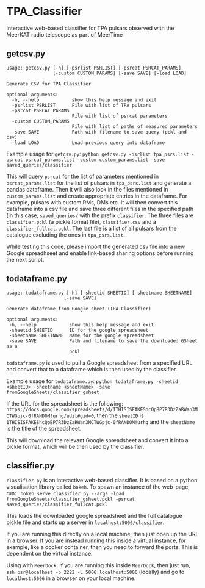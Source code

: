 # TPA_Classifier
Interactive web-based classifier for TPA pulsars observed with the MeerKAT radio telescope as part of MeerTime

## getcsv.py
```
usage: getcsv.py [-h] [-psrlist PSRLIST] [-psrcat PSRCAT_PARAMS]
                 [-custom CUSTOM_PARAMS] [-save SAVE] [-load LOAD]

Generate CSV for TPA Classifier

optional arguments:
  -h, --help            show this help message and exit
  -psrlist PSRLIST      File with list of TPA pulsars
  -psrcat PSRCAT_PARAMS
                        File with list of psrcat parameters
  -custom CUSTOM_PARAMS
                        File with list of paths of measured parameters
  -save SAVE            Path with filename to save query (pckl and csv)
  -load LOAD            Load previous query into dataframe
 ```
 
Example usage for `getcsv.py`:
`python getcsv.py -psrlist tpa_psrs.list -psrcat psrcat_params.list -custom custom_params.list -save saved_queries/classifier` 

This will query `psrcat` for the list of parameters mentioned in `psrcat_params.list` for the list of pulsars in `tpa_psrs.list` and generate a pandas dataframe. Then it will also look in the files mentioned in `custom_params.list` and create appropriate entries in the dataframe. For example, pulsars with custom RMs, DMs etc. It will then convert this dataframe into a csv file and save three different files in the specified path (in this case, `saved_queries/` with the prefix `classifier`. The three files are `classifier.pckl` (a pickle format file), `classifier.csv` and a `classifier_fullcat.pckl`. The last file is a list of all pulsars from the catalogue excluding the ones in `tpa_psrs.list`. 
 
 While testing this code, please import the generated csv file into a new Google spreadhseet and enable link-based sharing options before running the next script. 
 
 ## todataframe.py
 ```
 usage: todataframe.py [-h] [-sheetid SHEETID] [-sheetname SHEETNAME]
                      [-save SAVE]

Generate dataframe from Google sheet (TPA Classifier)

optional arguments:
  -h, --help            show this help message and exit
  -sheetid SHEETID      ID for the google spreadsheet
  -sheetname SHEETNAME  Name for the google spreadsheet
  -save SAVE            Path and filename to save the downloaded GSheet as a
                        pckl
```
`todataframe.py` is used to pull a Google spreadsheet from a specified URL and convert that to a dataframe which is then used by the classifier.                    

Example usage for `todataframe.py`:
`python todataframe.py -sheetid <sheetID> -sheetname <sheetName> -save fromGoogleSheets/classifier_gsheet`

If the URL for the spreadsheet is the following: 
`https://docs.google.com/spreadsheets/d/1THISISFAKEShcQpBP7R3DzZaRWan3MCTWGpjc-0fRANDOM!urhg/edit#gid=0`, then the `sheetID` is `1THISISFAKEShcQpBP7R3DzZaRWan3MCTWGpjc-0fRANDOM!urhg` and the `sheetName` is the title of the spreadsheet. 

This will download the relevant Google spreadsheet and convert it into a pickle format, which will be then used by the classifier. 

## classifier.py

`classifier.py` is an interactive web-based classifier. It is based on a python visualisation library called `bokeh`. To spawn an instance of the web-page, run:
` bokeh serve classifier.py --args -load fromGoogleSheets/classifier_gsheet.pckl -psrcat saved_queries/classifier_fullcat.pckl` 

This loads the downloaded google spreadsheet and the full catalogue pickle file and starts up a server in `localhost:5006/classifier`. 

If you are running this directly on a local machine, then just open up the URL in a browser. If you are instead running this inside a virtual instance, for example, like a docker container, then you need to forward the ports. This is dependent on the virtual instance. 

Using with `MeerDock`: If you are running this inside `MeerDock`, then just run, 
`ssh psr@localhost -p 2222 -L 5006:localhost:5006` (locally) and go to `localhost:5006` in a browser on your local machine. 

                
                
                     
